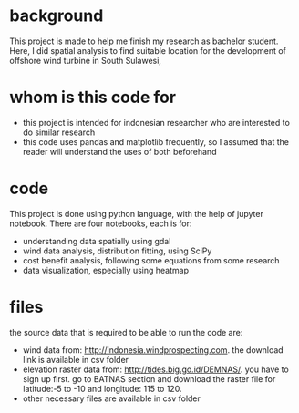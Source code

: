 # background
This project is made to help me finish my research as bachelor student.
Here, I did spatial analysis to find suitable location for the development of offshore wind turbine in South Sulawesi,

# whom is this code for
- this project is intended for indonesian researcher who are interested to do similar research
- this code uses pandas and matplotlib frequently, so I assumed that the reader will understand the uses of both beforehand

# code
This project is done using python language, with the help of jupyter notebook.
There are four notebooks, each is for: 
- understanding data spatially using gdal
- wind data analysis, distribution fitting, using SciPy
- cost benefit analysis, following some equations from some research
- data visualization, especially using heatmap

# files
the source data that is required to be able to run the code are:
- wind data from: http://indonesia.windprospecting.com. the download link is available in csv folder
- elevation raster data from: http://tides.big.go.id/DEMNAS/. you have to sign up first. go to BATNAS section and download the raster file for latitude:-5 to -10 and longitude: 115 to 120.
- other necessary files are available in csv folder

